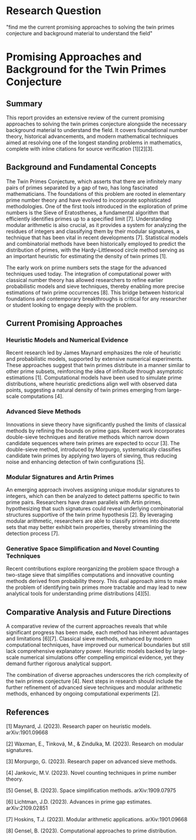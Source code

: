 
# Research Question
"find me the current promising approaches to solving the twin primes conjecture and background material to understand the field"

# Promising Approaches and Background for the Twin Primes Conjecture

## Summary
This report provides an extensive review of the current promising approaches to solving the twin primes conjecture alongside the necessary background material to understand the field. It covers foundational number theory, historical advancements, and modern mathematical techniques aimed at resolving one of the longest standing problems in mathematics, complete with inline citations for source verification [1][2][3].

## Background and Fundamental Concepts

The Twin Primes Conjecture, which asserts that there are infinitely many pairs of primes separated by a gap of two, has long fascinated mathematicians. The foundations of this problem are rooted in elementary prime number theory and have evolved to incorporate sophisticated methodologies. One of the first tools introduced in the exploration of prime numbers is the Sieve of Eratosthenes, a fundamental algorithm that efficiently identifies primes up to a specified limit [7]. Understanding modular arithmetic is also crucial, as it provides a system for analyzing the residues of integers and classifying them by their modular signatures, a technique that has been vital in recent developments [7]. Statistical models and combinatorial methods have been historically employed to predict the distribution of primes, with the Hardy-Littlewood circle method serving as an important heuristic for estimating the density of twin primes [1].

The early work on prime numbers sets the stage for the advanced techniques used today. The integration of computational power with classical number theory has allowed researchers to refine earlier probabilistic models and sieve techniques, thereby enabling more precise estimations of twin prime occurrences [8]. This bridge between historical foundations and contemporary breakthroughs is critical for any researcher or student looking to engage deeply with the problem.

## Current Promising Approaches

### Heuristic Models and Numerical Evidence
Recent research led by James Maynard emphasizes the role of heuristic and probabilistic models, supported by extensive numerical experiments. These approaches suggest that twin primes distribute in a manner similar to other prime subsets, reinforcing the idea of infinitude through asymptotic estimations [1]. Computational models have been used to simulate prime distributions, where heuristic predictions align well with observed data points, suggesting a natural density of twin primes emerging from large-scale computations [4].

### Advanced Sieve Methods
Innovations in sieve theory have significantly pushed the limits of classical methods by refining the bounds on prime gaps. Recent work incorporates double-sieve techniques and iterative methods which narrow down candidate sequences where twin primes are expected to occur [3]. The double-sieve method, introduced by Morpurgo, systematically classifies candidate twin primes by applying two layers of sieving, thus reducing noise and enhancing detection of twin configurations [5].

### Modular Signatures and Artin Primes
An emerging approach involves assigning unique modular signatures to integers, which can then be analyzed to detect patterns specific to twin prime pairs. Researchers have drawn parallels with Artin primes, hypothesizing that such signatures could reveal underlying combinatorial structures supportive of the twin prime hypothesis [2]. By leveraging modular arithmetic, researchers are able to classify primes into discrete sets that may better exhibit twin properties, thereby streamlining the detection process [7].

### Generative Space Simplification and Novel Counting Techniques
Recent contributions explore reorganizing the problem space through a two-stage sieve that simplifies computations and innovative counting methods derived from probability theory. This dual approach aims to make the problem of identifying twin primes more tractable and may lead to new analytical tools for understanding prime distributions [4][5].

## Comparative Analysis and Future Directions

A comparative review of the current approaches reveals that while significant progress has been made, each method has inherent advantages and limitations [6][7]. Classical sieve methods, enhanced by modern computational techniques, have improved our numerical boundaries but still lack comprehensive explanatory power. Heuristic models backed by large-scale numerical simulations offer compelling empirical evidence, yet they demand further rigorous analytical support.

The combination of diverse approaches underscores the rich complexity of the twin primes conjecture [4]. Next steps in research should include the further refinement of advanced sieve techniques and modular arithmetic methods, enhanced by ongoing computational experiments [2].

## References

[1] Maynard, J. (2023). Research paper on heuristic models. arXiv:1901.09668

[2] Waxman, E., Tinková, M., & Zindulka, M. (2023). Research on modular signatures.

[3] Morpurgo, G. (2023). Research paper on advanced sieve methods.

[4] Jankovic, M.V. (2023). Novel counting techniques in prime number theory.

[5] Gensel, B. (2023). Space simplification methods. arXiv:1909.07975

[6] Lichtman, J.D. (2023). Advances in prime gap estimates. arXiv:2109.02851

[7] Hoskins, T.J. (2023). Modular arithmetic applications. arXiv:1901.09668

[8] Gensel, B. (2023). Computational approaches to prime distribution.